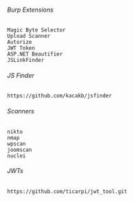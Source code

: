 ###### Burp Extensions
```
Magic Byte Selector
Upload Scanner
Autorize
JWT Token
ASP.NET Beautifier
JSLinkFinder
```

###### JS Finder
```
https://github.com/kacakb/jsfinder
```

###### Scanners
```
nikto
nmap
wpscan
joomscan
nuclei
```

###### JWTs

```
https://github.com/ticarpi/jwt_tool.git
```
